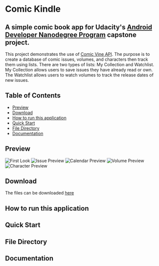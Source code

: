 # Comic Kindle
## A simple comic book app for Udacity's [Android Developer Nanodegree Program](https://www.udacity.com/course/android-developer-nanodegree-by-google--nd801) capstone project.

This project demonstrates the use of [Comic Vine API](https://comicvine.gamespot.com/). The purpose is to create a database of comic issues, volumes, and characters then track them using lists. There are two types of lists: My Collection and Watchlist. My Collection allows users to save issues they have already read or own. The Watchlist allows users to watch volumes to track the release dates of new issues. 

## Table of Contents

- [Preview](#Preview)
- [Download](#download)
- [How to run this application](#How-to-run-this-application)
- [Quick Start](#quick-start)
- [File Directory](#file-directory)
- [Documentation](#documentation)

## Preview
![First Look](https://github.com/keldavis/comic-kindle/blob/master/screen%20shots/first%20look.gif)
![Issue Preview](https://github.com/keldavis/comic-kindle/blob/master/screen%20shots/issues%20to%20collection.gif)
![Calendar Preview](https://github.com/keldavis/comic-kindle/blob/master/screen%20shots/calendar%20to%20collection.gif)
![Volume Preview](https://github.com/keldavis/comic-kindle/blob/master/screen%20shots/volume%20to%20watchlist.gif)
![Character Preview](https://github.com/keldavis/comic-kindle/blob/master/screen%20shots/character.gif)

## Download
The files can be downloaded [here](https://github.com/keldavis/comic-kindle/archive/master.zip)

## How to run this application

## Quick Start

## File Directory

## Documentation
